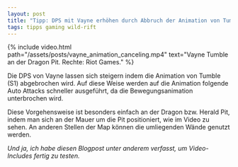 ```yaml
---
layout: post
title: "Tipp: DPS mit Vayne erhöhen durch Abbruch der Animation von Tumble"
tags: tipps gaming wild-rift
---
```


{% include video.html path="/assets/posts/vayne_animation_canceling.mp4" text="Vayne Tumble an der Dragon Pit. Rechte: Riot Games." %}

Die DPS von Vayne lassen sich steigern indem die Animation von Tumble (S1) abgebrochen wird. Auf diese Weise werden auf die Animation folgende Auto Attacks schneller ausgeführt, da die Bewegungsanimation unterbrochen wird. 

Diese Vorgehensweise ist besonders einfach an der Dragon bzw. Herald Pit, indem man sich an der Mauer um die Pit positioniert, wie im Video zu sehen. An anderen Stellen der Map können die umliegenden Wände genutzt werden.

*Und ja, ich habe diesen Blogpost unter anderem verfasst, um Video-Includes fertig zu testen.*
